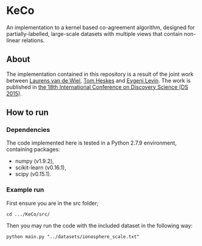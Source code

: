 # KeCo #
An implementation to a kernel based co-agreement algorithm, designed for partially-labelled, large-scale datasets
with multiple views that contain non-linear relations.

## About ##

The implementation contained in this repository is a result of the joint work between [Laurens van de Wiel](https://nl.linkedin.com/in/laurensvdwiel), [Tom Heskes](http://www.cs.ru.nl/~tomh/) and [Evgeni Levin](http://www.learning-machines.com/). The work is published in [the 18th International Conference on Discovery Science (DS 2015)](https://ds2015.cs.dal.ca/).

## How to run ##

### Dependencies ###

The code implemented here is tested in a Python 2.7.9 environment, containing packages:

* numpy (v1.9.2),
* scikit-learn (v0.16.1),
* scipy (v0.15.1).

### Example run ###

First ensure you are in the src folder;

	cd .../KeCo/src/

Then you may run the code with the included dataset in the following way:

	python main.py "../datasets/ionosphere_scale.txt"
